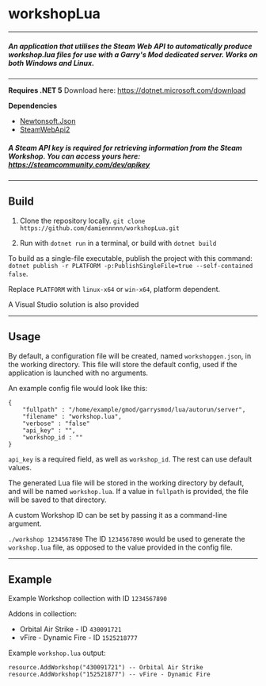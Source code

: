 # workshopLua
------------
##### An application that utilises the Steam Web API to automatically produce workshop.lua files for use with a Garry's Mod dedicated server. Works on both Windows and Linux.
------------

**Requires .NET 5**
	Download here: https://dotnet.microsoft.com/download
	
**Dependencies**
- [Newtonsoft.Json](https://www.nuget.org/packages/Newtonsoft.Json/ "Newtonsoft.Json")
- [SteamWebApi2](https://github.com/babelshift/SteamWebAPI2 "SteamWebApi2")

##### A Steam API key is required for retrieving information from the Steam Workshop. You can access yours here: https://steamcommunity.com/dev/apikey

------------
## Build


1. Clone the repository locally.
`git clone https://github.com/damiennnnn/workshopLua.git`

2. Run with `dotnet run` in a terminal, or build with `dotnet build`

To build as a single-file executable, publish the project with this command: 
`dotnet publish -r PLATFORM -p:PublishSingleFile=true --self-contained false`.

Replace `PLATFORM` with `linux-x64` or `win-x64`, platform dependent.

A Visual Studio solution is also provided

------------
## Usage

By default, a configuration file will be created, named `workshopgen.json`, in the working directory. This file will store the default config, used if the application is launched with no arguments.

An example config file would look like this:

    {
    	"fullpath" : "/home/example/gmod/garrysmod/lua/autorun/server", 
    	"filename" : "workshop.lua", 
    	"verbose" : "false"
    	"api_key" : "",
    	"workshop_id : ""
    }

`api_key` is a required field, as well as `workshop_id`. The rest can use default values.


The generated Lua file will be stored in the working directory by default, and will be named `workshop.lua`. If a value in `fullpath` is provided, the file will be saved to that directory.

A custom Workshop ID can be set by passing it as a command-line argument.

`./workshop 1234567890`
The ID `1234567890` would be used to generate the `workshop.lua` file, as opposed to the value provided in the config file.


------------

## Example

Example Workshop collection with ID `1234567890`

Addons in collection:
- Orbital Air Strike - ID `430091721`
- vFire - Dynamic Fire - ID `1525218777`

Example `workshop.lua` output:
```
resource.AddWorkshop("430091721") -- Orbital Air Strike
resource.AddWorkshop("152521877") -- vFire - Dynamic Fire
```
